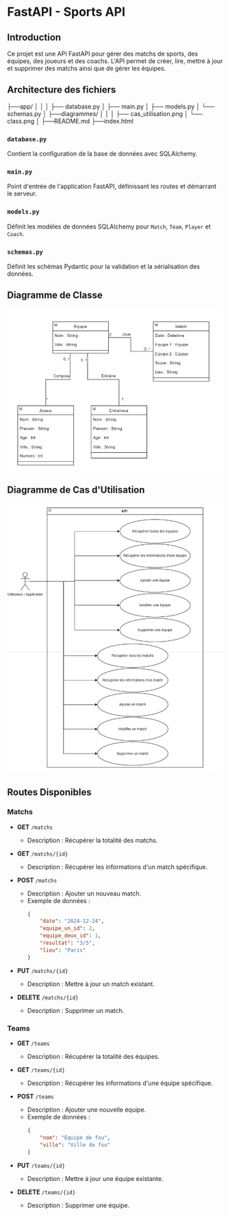# FastAPI - Sports API

## Introduction
Ce projet est une API FastAPI pour gérer des matchs de sports, des équipes, des joueurs et des coachs. L'API permet de créer, lire, mettre à jour et supprimer des matchs ainsi que de gérer les équipes.

## Architecture des fichiers

├──app/
│  │
│  ├── database.py
│  ├── main.py
│  ├── models.py
│  └── schemas.py
│
├──diagrammes/
│  │
│  ├── cas_utilisation.png
│  └── class.png
│
├──README.md
├──index.html

### `database.py`
Contient la configuration de la base de données avec SQLAlchemy.

### `main.py`
Point d'entrée de l'application FastAPI, définissant les routes et démarrant le serveur.

### `models.py`
Définit les modèles de données SQLAlchemy pour `Match`, `Team`, `Player` et `Coach`.

### `schemas.py`
Définit les schémas Pydantic pour la validation et la sérialisation des données.

## Diagramme de Classe

![Diagramme de Classe](diagrammes/classe.png)

## Diagramme de Cas d'Utilisation

![Diagramme de Cas d'Utilisation](diagrammes/cas_utilisation.png)

## Routes Disponibles

### Matchs
- **GET** `/matchs`
    - Description : Récupérer la totalité des matchs.

- **GET** `/matchs/{id}`
    - Description : Récupérer les informations d'un match spécifique.

- **POST** `/matchs`
    - Description : Ajouter un nouveau match.
    - Exemple de données :
      ```json
      {
          "date": "2024-12-24",
          "equipe_un_id": 2,
          "equipe_deux_id": 1,
          "resultat": "3/5",
          "lieu": "Paris"
      }
      ```

- **PUT** `/matchs/{id}`
    - Description : Mettre à jour un match existant.

- **DELETE** `/matchs/{id}`
    - Description : Supprimer un match.

### Teams
- **GET** `/teams`
    - Description : Récupérer la totalité des équipes.

- **GET** `/teams/{id}`
    - Description : Récupérer les informations d'une équipe spécifique.

- **POST** `/teams`
    - Description : Ajouter une nouvelle équipe.
    - Exemple de données :
      ```json
      {
          "nom": "Equipe de fou",
          "ville": "Ville de fou"
      }
      ```

- **PUT** `/teams/{id}`
    - Description : Mettre à jour une équipe existante.

- **DELETE** `/teams/{id}`
    - Description : Supprimer une équipe.
